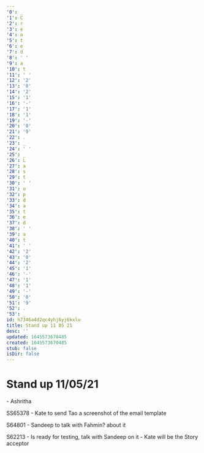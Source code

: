 ```yaml
---
'0': _
'1': C
'2': r
'3': e
'4': a
'5': t
'6': e
'7': d
'8': ' '
'9': a
'10': t
'11': ' '
'12': '2'
'13': '0'
'14': '2'
'15': '1'
'16': '-'
'17': '1'
'18': '1'
'19': '-'
'20': '0'
'21': '9'
'22': .
'23': _
'24': ' '
'25': _
'26': L
'27': a
'28': s
'29': t
'30': ' '
'31': u
'32': p
'33': d
'34': a
'35': t
'36': e
'37': d
'38': ' '
'39': a
'40': t
'41': ' '
'42': '2'
'43': '0'
'44': '2'
'45': '1'
'46': '-'
'47': '1'
'48': '1'
'49': '-'
'50': '0'
'51': '9'
'52': .
'53': _
id: h7346a4d2qc4yhj6yj6kxlu
title: Stand up 11 05 21
desc: ''
updated: 1645573670485
created: 1645573670485
stub: false
isDir: false
---
```


# Stand up 11/05/21


\- Ashritha

SS65378
\- Kate to send Tao a screenshot of the email template

S64801
\- Sandeep to talk with Fahmin? about it

S62213
\- Is ready for testing, talk with Sandeep on it
\- Kate will be the Story acceptor

